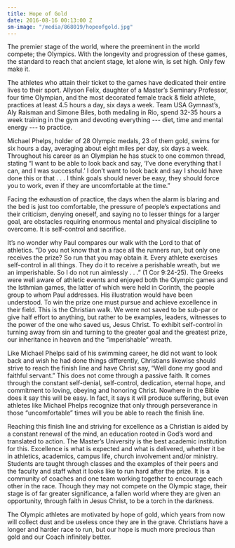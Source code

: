 ```yaml
---
title: Hope of Gold
date: 2016-08-16 00:13:00 Z
sm-image: "/media/868019/hopeofgold.jpg"
---
```


The premier stage of the world, where the preeminent in the world compete; the Olympics. With the longevity and progression of these games, the standard to reach that ancient stage, let alone win, is set high. Only few make it.

The athletes who attain their ticket to the games have dedicated their entire lives to their sport. Allyson Felix, daughter of a Master’s Seminary Professor, four time Olympian, and the most decorated female track & field athlete, practices at least 4.5 hours a day, six days a week. Team USA Gymnast’s, Aly Raisman and Simone Biles, both medaling in Rio, spend 32-35 hours a week training in the gym and devoting everything --- diet, time and mental energy --- to practice.

Michael Phelps, holder of 28 Olympic medals, 23 of them gold, swims for six hours a day, averaging about eight miles per day, six days a week. Throughout his career as an Olympian he has stuck to one common thread, stating “I want to be able to look back and say, ‘I’ve done everything that I can, and I was successful.’ I don’t want to look back and say I should have done this or that . . . I think goals should never be easy, they should force you to work, even if they are uncomfortable at the time.”

Facing the exhaustion of practice, the days when the alarm is blaring and the bed is just too comfortable, the pressure of people’s expectations and their criticism, denying oneself, and saying no to lesser things for a larger goal, are obstacles requiring enormous mental and physical discipline to overcome. It is self-control and sacrifice.

It’s no wonder why Paul compares our walk with the Lord to that of athletics. “Do you not know that in a race all the runners run, but only one receives the prize? So run that you may obtain it. Every athlete exercises self-control in all things. They do it to receive a perishable wreath, but we an imperishable. So I do not run aimlessly . . .” (1 Cor 9:24-25). The Greeks were well aware of athletic events and enjoyed both the Olympic games and the Isthmian games, the latter of which were held in Corinth, the people group to whom Paul addresses. His illustration would have been understood. To win the prize one must pursue and achieve excellence in their field. This is the Christian walk. We were not saved to be sub-par or give half effort to anything, but rather to be examples, leaders, witnesses to the power of the one who saved us, Jesus Christ. To exhibit self-control in turning away from sin and turning to the greater goal and the greatest prize, our inheritance in heaven and the “imperishable” wreath.

Like Michael Phelps said of his swimming career, he did not want to look back and wish he had done things differently, Christians likewise should strive to reach the finish line and have Christ say, “Well done my good and faithful servant.” This does not come through a passive faith. It comes through the constant self-denial, self-control, dedication, eternal hope, and commitment to loving, obeying and honoring Christ. Nowhere in the Bible does it say this will be easy. In fact, it says it will produce suffering, but even athletes like Michael Phelps recognize that only through perseverance in those “uncomfortable” times will you be able to reach the finish line.

Reaching this finish line and striving for excellence as a Christian is aided by a constant renewal of the mind, an education rooted in God’s word and translated to action. The Master’s University is the best academic institution for this. Excellence is what is expected and what is delivered, whether it be in athletics, academics, campus life, church involvement and/or ministry. Students are taught through classes and the examples of their peers and the faculty and staff what it looks like to run hard after the prize. It is a community of coaches and one team working together to encourage each other in the race. Though they may not compete on the Olympic stage, their stage is of far greater significance, a fallen world where they are given an opportunity, through faith in Jesus Christ, to be a torch in the darkness.

The Olympic athletes are motivated by hope of gold, which years from now will collect dust and be useless once they are in the grave. Christians have a longer and harder race to run, but our hope is much more precious than gold and our Coach infinitely better.
